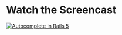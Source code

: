# Watch the Screencast
[![Autocomplete in Rails 5](https://images.rubyplus.com/rubyplus-screencast.png)](https://rubyplus.com/episodes/181-Auto-Complete-Association-in-Rails-5)
